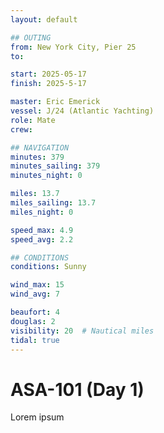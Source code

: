 ```yaml
---
layout: default

## OUTING
from: New York City, Pier 25
to:

start: 2025-05-17
finish: 2025-5-17

master: Eric Emerick
vessel: J/24 (Atlantic Yachting)
role: Mate
crew:

## NAVIGATION
minutes: 379
minutes_sailing: 379
minutes_night: 0

miles: 13.7
miles_sailing: 13.7
miles_night: 0

speed_max: 4.9
speed_avg: 2.2

## CONDITIONS
conditions: Sunny

wind_max: 15
wind_avg: 7

beaufort: 4
douglas: 2
visibility: 20  # Nautical miles
tidal: true
---
```


# ASA-101 (Day 1)

Lorem ipsum